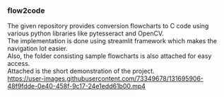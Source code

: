 ### flow2code

The given repository provides conversion flowcharts to C code using various python libraries like pytesseract and OpenCV.  
The implementation is done using streamlit framework which makes the navigation lot easier.  
Also, the folder consisting sample flowcharts is also attached for easy access.  
Attached is the short demonstration of the project.  
https://user-images.githubusercontent.com/73349678/131695906-48f9fdde-0e40-458f-9c17-24e1edd61b00.mp4
